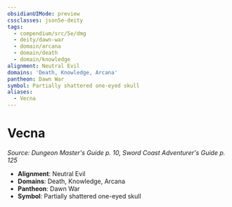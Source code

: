 ```yaml
---
obsidianUIMode: preview
cssclasses: json5e-deity
tags:
  - compendium/src/5e/dmg
  - deity/dawn-war
  - domain/arcana
  - domain/death
  - domain/knowledge
alignment: Neutral Evil
domains: 'Death, Knowledge, Arcana'
pantheon: Dawn War
symbol: Partially shattered one-eyed skull
aliases:
  - Vecna
---
```

# Vecna
*Source: Dungeon Master's Guide p. 10, Sword Coast Adventurer's Guide p. 125* 

- **Alignment**: Neutral Evil
- **Domains**: Death, Knowledge, Arcana
- **Pantheon**: Dawn War
- **Symbol**: Partially shattered one-eyed skull
